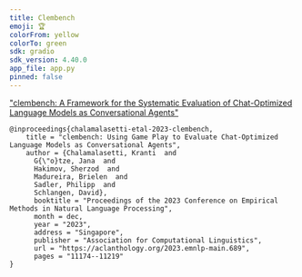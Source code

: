 ```yaml
---
title: Clembench
emoji: 🏆
colorFrom: yellow
colorTo: green
sdk: gradio
sdk_version: 4.40.0
app_file: app.py
pinned: false
---
```


["clembench: A Framework for the Systematic Evaluation of Chat-Optimized Language Models as Conversational Agents"](https://aclanthology.org/2023.emnlp-main.689/)


```
@inproceedings{chalamalasetti-etal-2023-clembench,
    title = "clembench: Using Game Play to Evaluate Chat-Optimized Language Models as Conversational Agents",
    author = {Chalamalasetti, Kranti  and
      G{\"o}tze, Jana  and
      Hakimov, Sherzod  and
      Madureira, Brielen  and
      Sadler, Philipp  and
      Schlangen, David},
      booktitle = "Proceedings of the 2023 Conference on Empirical Methods in Natural Language Processing",
      month = dec,
      year = "2023",
      address = "Singapore",
      publisher = "Association for Computational Linguistics",
      url = "https://aclanthology.org/2023.emnlp-main.689",
      pages = "11174--11219"
}

```